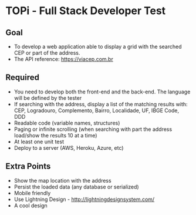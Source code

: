 # TOPi - Full Stack Developer Test

## Goal
- To develop a web application able to display a grid with the searched CEP or part of the address. 
- The API reference: https://viacep.com.br

## Required
- You need to develop both the front-end and the back-end. The language will be defined by the tester
- If searching with the address, display a list of the matching results with: CEP, Logradouro, Complemento, Bairro, Localidade, UF, IBGE Code, DDD
- Readable code (variable names, structures)
- Paging or infinite scrolling (when searching with part the address load/show the results 10 at a time)
- At least one unit test
- Deploy to a server (AWS, Heroku, Azure, etc)

## Extra Points
- Show the map location with the address
- Persist the loaded data (any database or serialized)
- Mobile friendly
- Use Lightning Design - http://lightningdesignsystem.com/
- A cool design
